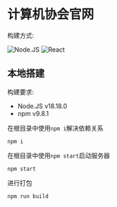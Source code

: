 # 计算机协会官网

构建方式:

![Node.JS](https://img.shields.io/badge/Node.JS-v18-339933?logo=nodedotjs)
![React](https://img.shields.io/badge/React-v18-61DAFB?logo=react)

## 本地搭建

构建要求:

- Node.JS v18.18.0
- npm v9.8.1

在根目录中使用`npm i`解决依赖关系

```shell
npm i
```

在根目录中使用`npm start`启动服务器

```shell
npm start
```
进行打包

```shell
npm run build
```
